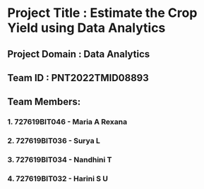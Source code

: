 # Project Title : Estimate the Crop Yield using Data Analytics
## Project Domain : Data Analytics
## Team ID : PNT2022TMID08893
## Team Members:
### 1. 727619BIT046 - Maria A Rexana
### 2. 727619BIT036 - Surya L
### 3. 727619BIT034 - Nandhini T
### 4. 727619BIT032 - Harini S U
